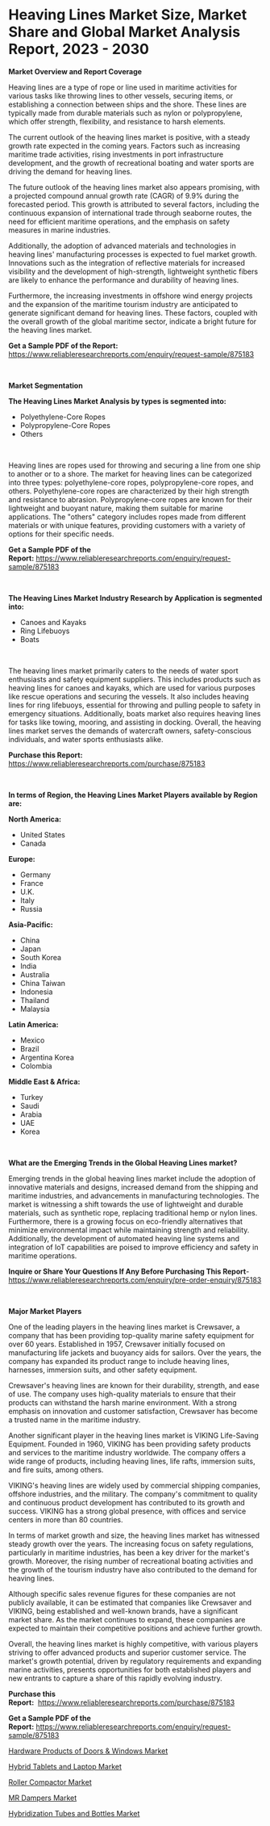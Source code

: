 <p><h1>Heaving Lines Market Size, Market Share and Global Market Analysis Report, 2023 - 2030</h1></p><p><strong>Market Overview and Report Coverage</strong></p>
<p><p>Heaving lines are a type of rope or line used in maritime activities for various tasks like throwing lines to other vessels, securing items, or establishing a connection between ships and the shore. These lines are typically made from durable materials such as nylon or polypropylene, which offer strength, flexibility, and resistance to harsh elements.</p><p>The current outlook of the heaving lines market is positive, with a steady growth rate expected in the coming years. Factors such as increasing maritime trade activities, rising investments in port infrastructure development, and the growth of recreational boating and water sports are driving the demand for heaving lines.</p><p>The future outlook of the heaving lines market also appears promising, with a projected compound annual growth rate (CAGR) of 9.9% during the forecasted period. This growth is attributed to several factors, including the continuous expansion of international trade through seaborne routes, the need for efficient maritime operations, and the emphasis on safety measures in marine industries.</p><p>Additionally, the adoption of advanced materials and technologies in heaving lines' manufacturing processes is expected to fuel market growth. Innovations such as the integration of reflective materials for increased visibility and the development of high-strength, lightweight synthetic fibers are likely to enhance the performance and durability of heaving lines.</p><p>Furthermore, the increasing investments in offshore wind energy projects and the expansion of the maritime tourism industry are anticipated to generate significant demand for heaving lines. These factors, coupled with the overall growth of the global maritime sector, indicate a bright future for the heaving lines market.</p></p>
<p><strong>Get a Sample PDF of the Report:</strong> <a href="https://www.reliableresearchreports.com/enquiry/request-sample/875183">https://www.reliableresearchreports.com/enquiry/request-sample/875183</a></p>
<p>&nbsp;</p>
<p><strong>Market Segmentation</strong></p>
<p><strong>The Heaving Lines Market Analysis by types is segmented into:</strong></p>
<p><ul><li>Polyethylene-Core Ropes</li><li>Polypropylene-Core Ropes</li><li>Others</li></ul></p>
<p>&nbsp;</p>
<p><p>Heaving lines are ropes used for throwing and securing a line from one ship to another or to a shore. The market for heaving lines can be categorized into three types: polyethylene-core ropes, polypropylene-core ropes, and others. Polyethylene-core ropes are characterized by their high strength and resistance to abrasion. Polypropylene-core ropes are known for their lightweight and buoyant nature, making them suitable for marine applications. The "others" category includes ropes made from different materials or with unique features, providing customers with a variety of options for their specific needs.</p></p>
<p><strong>Get a Sample PDF of the Report:</strong>&nbsp;<a href="https://www.reliableresearchreports.com/enquiry/request-sample/875183">https://www.reliableresearchreports.com/enquiry/request-sample/875183</a></p>
<p>&nbsp;</p>
<p><strong>The Heaving Lines Market Industry Research by Application is segmented into:</strong></p>
<p><ul><li>Canoes and Kayaks</li><li>Ring Lifebuoys</li><li>Boats</li></ul></p>
<p>&nbsp;</p>
<p><p>The heaving lines market primarily caters to the needs of water sport enthusiasts and safety equipment suppliers. This includes products such as heaving lines for canoes and kayaks, which are used for various purposes like rescue operations and securing the vessels. It also includes heaving lines for ring lifebuoys, essential for throwing and pulling people to safety in emergency situations. Additionally, boats market also requires heaving lines for tasks like towing, mooring, and assisting in docking. Overall, the heaving lines market serves the demands of watercraft owners, safety-conscious individuals, and water sports enthusiasts alike.</p></p>
<p><strong>Purchase this Report:</strong>&nbsp; <a href="https://www.reliableresearchreports.com/purchase/875183">https://www.reliableresearchreports.com/purchase/875183</a></p>
<p>&nbsp;</p>
<p><strong>In terms of Region, the Heaving Lines Market Players available by Region are:</strong></p>
<p>
    <p> <strong> North America: </strong>
        <ul>
            <li>United States</li>
            <li>Canada</li>
        </ul>
        </p> 
    <p> <strong> Europe: </strong>
        <ul>
            <li>Germany</li>
            <li>France</li>
            <li>U.K.</li>
            <li>Italy</li>
            <li>Russia</li>
        </ul>
        </p> 
    <p> <strong> Asia-Pacific: </strong>
        <ul>
            <li>China</li>
            <li>Japan</li>
            <li>South Korea</li>
            <li>India</li>
            <li>Australia</li>
            <li>China Taiwan</li>
            <li>Indonesia</li>
            <li>Thailand</li>
            <li>Malaysia</li>
        </ul>
        </p> 
    <p> <strong> Latin America: </strong>
        <ul>
            <li>Mexico</li>
            <li>Brazil</li>
            <li>Argentina Korea</li>
            <li>Colombia</li>
        </ul>
        </p> 
    <p> <strong> Middle East & Africa: </strong>
        <ul>
            <li>Turkey</li>
            <li>Saudi</li>
            <li>Arabia</li>
            <li>UAE</li>
            <li>Korea</li>
        </ul>
    </p>
    </p>
<p>&nbsp;</p>
<p><strong>What are the Emerging Trends in the Global Heaving Lines market?</strong></p>
<p><p>Emerging trends in the global heaving lines market include the adoption of innovative materials and designs, increased demand from the shipping and maritime industries, and advancements in manufacturing technologies. The market is witnessing a shift towards the use of lightweight and durable materials, such as synthetic rope, replacing traditional hemp or nylon lines. Furthermore, there is a growing focus on eco-friendly alternatives that minimize environmental impact while maintaining strength and reliability. Additionally, the development of automated heaving line systems and integration of IoT capabilities are poised to improve efficiency and safety in maritime operations.</p></p>
<p><strong>Inquire or Share Your Questions If Any Before Purchasing This Report</strong>- <a href="https://www.reliableresearchreports.com/enquiry/pre-order-enquiry/875183">https://www.reliableresearchreports.com/enquiry/pre-order-enquiry/875183</a></p>
<p>&nbsp;</p>
<p><strong>Major Market Players</strong></p>
<p><p>One of the leading players in the heaving lines market is Crewsaver, a company that has been providing top-quality marine safety equipment for over 60 years. Established in 1957, Crewsaver initially focused on manufacturing life jackets and buoyancy aids for sailors. Over the years, the company has expanded its product range to include heaving lines, harnesses, immersion suits, and other safety equipment.</p><p>Crewsaver's heaving lines are known for their durability, strength, and ease of use. The company uses high-quality materials to ensure that their products can withstand the harsh marine environment. With a strong emphasis on innovation and customer satisfaction, Crewsaver has become a trusted name in the maritime industry.</p><p>Another significant player in the heaving lines market is VIKING Life-Saving Equipment. Founded in 1960, VIKING has been providing safety products and services to the maritime industry worldwide. The company offers a wide range of products, including heaving lines, life rafts, immersion suits, and fire suits, among others.</p><p>VIKING's heaving lines are widely used by commercial shipping companies, offshore industries, and the military. The company's commitment to quality and continuous product development has contributed to its growth and success. VIKING has a strong global presence, with offices and service centers in more than 80 countries.</p><p>In terms of market growth and size, the heaving lines market has witnessed steady growth over the years. The increasing focus on safety regulations, particularly in maritime industries, has been a key driver for the market's growth. Moreover, the rising number of recreational boating activities and the growth of the tourism industry have also contributed to the demand for heaving lines.</p><p>Although specific sales revenue figures for these companies are not publicly available, it can be estimated that companies like Crewsaver and VIKING, being established and well-known brands, have a significant market share. As the market continues to expand, these companies are expected to maintain their competitive positions and achieve further growth.</p><p>Overall, the heaving lines market is highly competitive, with various players striving to offer advanced products and superior customer service. The market's growth potential, driven by regulatory requirements and expanding marine activities, presents opportunities for both established players and new entrants to capture a share of this rapidly evolving industry.</p></p>
<p><strong>Purchase this Report:</strong>&nbsp;&nbsp;<a href="https://www.reliableresearchreports.com/purchase/875183">https://www.reliableresearchreports.com/purchase/875183</a></p>
<p></p>
<p><strong>Get a Sample PDF of the Report:</strong>&nbsp;<a href="https://www.reliableresearchreports.com/enquiry/request-sample/875183">https://www.reliableresearchreports.com/enquiry/request-sample/875183</a></p>
<p><p><a href="https://github.com/RichRobinson5/Market-Research-Report-List-1/blob/main/hardware-products-of-doors-windows-market.md">Hardware Products of Doors & Windows Market</a></p><p><a href="https://medium.com/@eloisadavis6326/hybrid-tablets-and-laptop-market-size-growth-forecast-2023-2030-cd9a2429e199">Hybrid Tablets and Laptop Market</a></p><p><a href="https://www.reportprime.com/roller-compactor-r7412">Roller Compactor Market</a></p><p><a href="https://www.reportprime.com/mr-dampers-r7411">MR Dampers Market</a></p><p><a href="https://medium.com/@staceyhilll3626/hybridization-tubes-and-bottles-market-size-growth-forecast-2023-2030-7a5a9c93bae7">Hybridization Tubes and Bottles Market</a></p></p>
